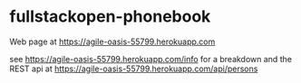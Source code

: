 # fullstackopen-phonebook

Web page at https://agile-oasis-55799.herokuapp.com

see https://agile-oasis-55799.herokuapp.com/info for a breakdown
and the REST api at https://agile-oasis-55799.herokuapp.com/api/persons